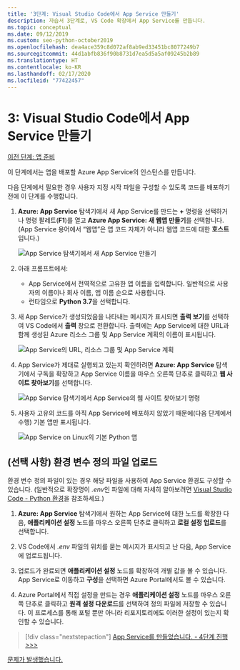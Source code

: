 ```yaml
---
title: '3단계: Visual Studio Code에서 App Service 만들기'
description: 자습서 3단계로, VS Code 확장에서 App Service를 만듭니다.
ms.topic: conceptual
ms.date: 09/12/2019
ms.custom: seo-python-october2019
ms.openlocfilehash: dea4ace359c8d072af8ab9ed33451bc8077249b7
ms.sourcegitcommit: 44d1abfb836f90b8731d7ea5d5a5af09245b2b89
ms.translationtype: HT
ms.contentlocale: ko-KR
ms.lasthandoff: 02/17/2020
ms.locfileid: "77422457"
---
```

# <a name="3-create-the-app-service-from-visual-studio-code"></a>3: Visual Studio Code에서 App Service 만들기

[이전 단계: 앱 준비](tutorial-deploy-app-service-on-linux-02.md)

이 단계에서는 앱을 배포할 Azure App Service의 인스턴스를 만듭니다.

다음 단계에서 필요한 경우 사용자 지정 시작 파일을 구성할 수 있도록 코드를 배포하기 전에 이 단계를 수행합니다.

1. **Azure: App Service** 탐색기에서 새 App Service를 만드는 **+** 명령을 선택하거나 명령 팔레트(**F1**)를 열고 **Azure App Service: 새 웹앱 만들기**를 선택합니다. (App Service 용어에서 “웹앱”은 앱 코드 자체가 아니라 웹앱 코드에 대한 **호스트**입니다.)

    ![App Service 탐색기에서 새 App Service 만들기](media/deploy-azure/create-new-app-service-in-app-service-explorer.png)

1. 아래 프롬프트에서:

    - App Service에서 전역적으로 고유한 앱 이름을 입력합니다. 일반적으로 사용자의 이름이나 회사 이름, 앱 이름 순으로 사용합니다.
    - 런타임으로 **Python 3.7**을 선택합니다.

1. 새 App Service가 생성되었음을 나타내는 메시지가 표시되면 **출력 보기**를 선택하여 VS Code에서 **출력** 창으로 전환합니다. 출력에는 App Service에 대한 URL과 함께 생성된 Azure 리소스 그룹 및 App Service 계획의 이름이 표시됩니다.

    ![App Service의 URL, 리소스 그룹 및 App Service 계획](media/deploy-azure/url-for-your-new-app-service-and-resource-group-and-plan.png)

1. App Service가 제대로 실행되고 있는지 확인하려면 **Azure: App Service** 탐색기에서 구독을 확장하고 App Service 이름을 마우스 오른쪽 단추로 클릭하고 **웹 사이트 찾아보기**를 선택합니다.

    ![App Service 탐색기에서 App Service의 웹 사이트 찾아보기 명령](media/deploy-azure/select-command-to-browse-website-in-app-service.png)

1. 사용자 고유의 코드를 아직 App Service에 배포하지 않았기 때문에(다음 단계에서 수행) 기본 앱만 표시됩니다.

    ![App Service on Linux의 기본 Python 앱](media/deploy-azure/default-python-app-on-app-service-on-linux.png)

## <a name="optional-upload-an-environment-variable-definitions-file"></a>(선택 사항) 환경 변수 정의 파일 업로드

환경 변수 정의 파일이 있는 경우 해당 파일을 사용하여 App Service 환경도 구성할 수 있습니다. (일반적으로 확장명이 *.env*인 파일에 대해 자세히 알아보려면 [Visual Studio Code - Python 환경](https://code.visualstudio.com/docs/python/environments#environment-variable-definitions-file)을 참조하세요.)

1. **Azure: App Service** 탐색기에서 원하는 App Service에 대한 노드를 확장한 다음, **애플리케이션 설정** 노드를 마우스 오른쪽 단추로 클릭하고 **로컬 설정 업로드**를 선택합니다.

1. VS Code에서 *.env* 파일의 위치를 묻는 메시지가 표시되고 난 다음, App Service에 업로드됩니다.

1. 업로드가 완료되면 **애플리케이션 설정** 노드를 확장하여 개별 값을 볼 수 있습니다. App Service로 이동하고 **구성**을 선택하면 Azure Portal에서도 볼 수 있습니다.

1. Azure Portal에서 직접 설정을 만드는 경우 **애플리케이션 설정** 노드를 마우스 오른쪽 단추로 클릭하고 **원격 설정 다운로드**를 선택하여 정의 파일에 저장할 수 있습니다. 이 프로세스를 통해 포털 뿐만 아니라 리포지토리에도 이러한 설정이 있는지 확인할 수 있습니다.

> [!div class="nextstepaction"]
> [App Service를 만들었습니다. - 4단계 진행 >>>](tutorial-deploy-app-service-on-linux-04.md)

[문제가 발생했습니다.](https://www.research.net/r/PWZWZ52?tutorial=vscode-appservice-python&step=03-create-app-service)
